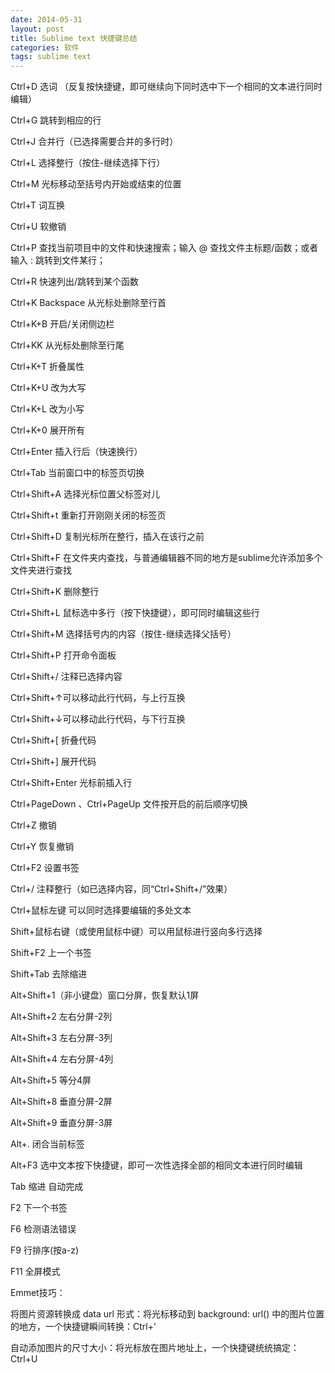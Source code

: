```yaml
---
date: 2014-05-31
layout: post
title: Sublime text 快捷键总结
categories: 软件
tags: sublime text
---
```


Ctrl+D 选词 （反复按快捷键，即可继续向下同时选中下一个相同的文本进行同时编辑）

Ctrl+G 跳转到相应的行

Ctrl+J 合并行（已选择需要合并的多行时）

Ctrl+L 选择整行（按住-继续选择下行）

Ctrl+M 光标移动至括号内开始或结束的位置

Ctrl+T 词互换

Ctrl+U 软撤销

Ctrl+P 查找当前项目中的文件和快速搜索；输入 @ 查找文件主标题/函数；或者输入 : 跳转到文件某行；

Ctrl+R 快速列出/跳转到某个函数

Ctrl+K Backspace 从光标处删除至行首

Ctrl+K+B 开启/关闭侧边栏

Ctrl+KK 从光标处删除至行尾

Ctrl+K+T 折叠属性

Ctrl+K+U 改为大写

Ctrl+K+L 改为小写

Ctrl+K+0 展开所有

Ctrl+Enter 插入行后（快速换行）

Ctrl+Tab 当前窗口中的标签页切换

Ctrl+Shift+A 选择光标位置父标签对儿

Ctrl+Shift+t 重新打开刚刚关闭的标签页

Ctrl+Shift+D 复制光标所在整行，插入在该行之前

Ctrl+Shift+F 在文件夹内查找，与普通编辑器不同的地方是sublime允许添加多个文件夹进行查找

Ctrl+Shift+K 删除整行

Ctrl+Shift+L 鼠标选中多行（按下快捷键），即可同时编辑这些行

Ctrl+Shift+M 选择括号内的内容（按住-继续选择父括号）

Ctrl+Shift+P 打开命令面板

Ctrl+Shift+/ 注释已选择内容

Ctrl+Shift+↑可以移动此行代码，与上行互换

Ctrl+Shift+↓可以移动此行代码，与下行互换

Ctrl+Shift+[ 折叠代码

Ctrl+Shift+] 展开代码

Ctrl+Shift+Enter 光标前插入行

Ctrl+PageDown 、Ctrl+PageUp 文件按开启的前后顺序切换

Ctrl+Z 撤销

Ctrl+Y 恢复撤销

Ctrl+F2 设置书签

Ctrl+/ 注释整行（如已选择内容，同“Ctrl+Shift+/”效果）

Ctrl+鼠标左键 可以同时选择要编辑的多处文本

Shift+鼠标右键（或使用鼠标中键）可以用鼠标进行竖向多行选择

Shift+F2 上一个书签

Shift+Tab 去除缩进

Alt+Shift+1（非小键盘）窗口分屏，恢复默认1屏

Alt+Shift+2 左右分屏-2列

Alt+Shift+3 左右分屏-3列

Alt+Shift+4 左右分屏-4列

Alt+Shift+5 等分4屏

Alt+Shift+8 垂直分屏-2屏

Alt+Shift+9 垂直分屏-3屏

Alt+. 闭合当前标签

Alt+F3 选中文本按下快捷键，即可一次性选择全部的相同文本进行同时编辑

Tab 缩进 自动完成

F2 下一个书签

F6 检测语法错误

F9 行排序(按a-z)

F11 全屏模式

Emmet技巧：

将图片资源转换成 data url 形式：将光标移动到 background: url() 中的图片位置的地方，一个快捷键瞬间转换：Ctrl+’

自动添加图片的尺寸大小：将光标放在图片地址上，一个快捷键统统搞定：Ctrl+U